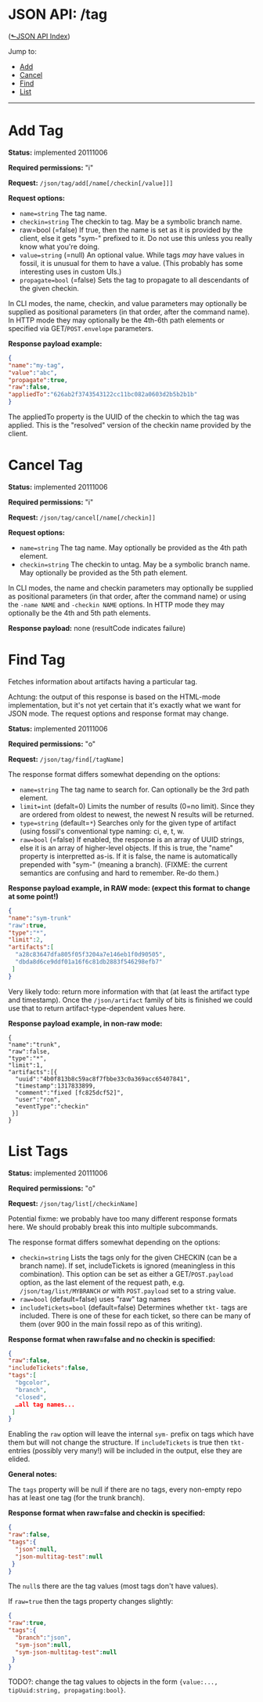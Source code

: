 # JSON API: /tag
([&#x2b11;JSON API Index](index.md))

Jump to:

* [Add](#add)
* [Cancel](#cancel)
* [Find](#find)
* [List](#list)

---

<a id="add"></a>
# Add Tag

**Status:** implemented 20111006

**Required permissions:** "i"

**Request:** `/json/tag/add[/name[/checkin[/value]]]`

**Request options:**

-   `name=string` The tag name.
-   `checkin=string` The checkin to tag. May be a symbolic branch name.
-   raw=bool (=false) If true, then the name is set as it is provided by
    the client, else it gets "sym-" prefixed to it. Do not use this
    unless you really know what you're doing.
-   `value=string` (=null) An optional value. While tags *may* have values
    in fossil, it is unusual for them to have a value. (This probably
    has some interesting uses in custom UIs.)
-   `propagate=bool` (=false) Sets the tag to propagate to all descendants
    of the given checkin.

In CLI modes, the name, checkin, and value parameters may optionally be
supplied as positional parameters (in that order, after the command
name). In HTTP mode they may optionally be the 4th-6th path elements or
specified via GET/`POST.envelope` parameters.

**Response payload example:**

```json
{
"name":"my-tag",
"value":"abc",
"propagate":true,
"raw":false,
"appliedTo":"626ab2f3743543122cc11bc082a0603d2b5b2b1b"
}
```

The appliedTo property is the UUID of the checkin to which the tag was
applied. This is the "resolved" version of the checkin name provided by
the client.

<a id="cancel"></a>
# Cancel Tag

**Status:** implemented 20111006

**Required permissions:** "i"

**Request:** `/json/tag/cancel[/name[/checkin]]`

**Request options:**

-   `name=string` The tag name. May optionally be provided as the 4th path
    element.
-   `checkin=string` The checkin to untag. May be a symbolic branch name.
    May optionally be provided as the 5th path element.

In CLI modes, the name and checkin parameters may optionally be supplied
as positional parameters (in that order, after the command name) or
using the `-name NAME` and `-checkin NAME` options. In HTTP mode they may
optionally be the 4th and 5th path elements.

**Response payload:** none (resultCode indicates failure)


<a id="find"></a>
# Find Tag

Fetches information about artifacts having a particular tag.

Achtung: the output of this response is based on the HTML-mode
implementation, but it's not yet certain that it's exactly what we want
for JSON mode. The request options and response format may change.

**Status:** implemented 20111006

**Required permissions:** "o"

**Request:** `/json/tag/find[/tagName]`

The response format differs somewhat depending on the options:

-   `name=string` The tag name to search for. Can optionally be the 3rd
    path element.
-   `limit=int` (defalt=0) Limits the number of results (0=no limit).
    Since they are ordered from oldest to newest, the newest N results
    will be returned.
-   `type=string` (default=`*`) Searches only for the given type of
    artifact (using fossil's conventional type naming: ci, e, t, w.
-   `raw=bool` (=false) If enabled, the response is an array of UUID
    strings, else it is an array of higher-level objects. If this is
    true, the "name" property is interpretted as-is. If it is false, the
    name is automatically prepended with "sym-" (meaning a branch).
    (FIXME: the current semantics are confusing and hard to remember.
    Re-do them.)

**Response payload example, in RAW mode: (expect this format to change
at some point!)**

```json
{
"name":"sym-trunk"
"raw":true,
"type":"*",
"limit":2,
"artifacts":[
  "a28c83647dfa805f05f3204a7e146eb1f0d90505",
  "dbda8d6ce9ddf01a16f6c81db2883f546298efb7"
 ]
}
```

Very likely todo: return more information with that (at least the
artifact type and timestamp). Once the `/json/artifact` family of bits is
finished we could use that to return artifact-type-dependent values
here.

**Response payload example, in non-raw mode:**

```
{
"name":"trunk",
"raw":false,
"type":"*",
"limit":1,
"artifacts":[{
  "uuid":"4b0f813b8c59ac8f7fbbe33c0a369acc65407841",
  "timestamp":1317833899,
  "comment":"fixed [fc825dcf52]",
  "user":"ron",
  "eventType":"checkin"
 }]
}
```

<a id="list"></a>
# List Tags

**Status:** implemented 20111006

**Required permissions:** "o"

**Request:** `/json/tag/list[/checkinName]`

Potential fixme: we probably have too many different response formats
here. We should probably break this into multiple subcommands.

The response format differs somewhat depending on the options:

-   `checkin=string` Lists the tags only for the given CHECKIN (can be a
    branch name). If set, includeTickets is ignored (meaningless in this
    combination). This option can be set as either a GET/`POST.payload`
    option, as the last element of the request path, e.g.
    `/json/tag/list/MYBRANCH` *or* with `POST.payload` set to a string
    value.
-   `raw=bool` (default=false) uses "raw" tag names
-   `includeTickets=bool` (default=false) Determines whether `tkt-` tags
    are included. There is one of these for each ticket, so there can be
    many of them (over 900 in the main fossil repo as of this writing).

**Response format when raw=false and no checkin is specified:**

```json
{
"raw":false,
"includeTickets":false,
"tags":[
  "bgcolor",
  "branch",
  "closed",
  …all tag names...
 ]
}
```

Enabling the `raw` option will leave the internal `sym-` prefix on tags
which have them but will not change the structure. If `includeTickets` is
true then `tkt-` entries (possibly very many!) will be included in the
output, else they are elided.

**General notes:**

The `tags` property will be null if there are no tags, every non-empty
repo has at least one tag (for the trunk branch).

**Response format when raw=false and checkin is specified:**

```json
{
"raw":false,
"tags":{
  "json":null,
  "json-multitag-test":null
 }
}
```

The `null`s there are the tag values (most tags don't have values).

If `raw=true` then the tags property changes slightly:

```json
{
"raw":true,
"tags":{
  "branch":"json",
  "sym-json":null,
  "sym-json-multitag-test":null
 }
}
```

TODO?: change the tag values to objects in the form
`{value:..., tipUuid:string, propagating:bool}`.
